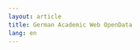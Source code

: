 ```yaml
---
layout: article
title: German Academic Web OpenData
lang: en
---
```

<head>
    <style>
        .flex-container {
            display: flex;
            justify-content: space-between;
            background-color: white;
        }

        .flex-container > div {
            background-color: white;
            width: 1000px;
            margin: 10px;
            text-align: center;
            line-height: 75px;
            font-size: 30px;
        }
    </style>
</head>

## what
The German Academic Web OpenData is a collection of snapshots of German academic institutions consisting of semiannual web crawls from 2012 onwards.

Each of the snapshots includes around 100 million crawled web pages amounting to about 6-8 TB each.

## why
While there are institutions like the [Internet Archive](https://www.archive.org), which provide access to and preserve the history of the Web on a grand scheme, a detailed image of domain specific regions can not be attained to a degree necessary for research. Here, smaller players step and provide a variety of web archives such as (hier zwei Beispiele und uns (UK oder US University, etwas exotisches)). (Erwähne und motiviere das Ziel, zeitliche Auflösung, science studies, web development, accessibiltity, conformity to standards (mit Quellen), structuring of unstructured data, improvement of NLP through knowledge graph infused learning, temporal search, tracing of researcher migration etc).

The curated corpus of German academic institution website snapshots reflects the evolution of scientific progress and communication and aims to make the data easily accessible for academic research.

## how
To get snapshots of the German Academic Web we crawl biannually in July and December all German academic institutions with the right to award doctorates as well as all institutions by the Fraunhofer and Max-Planck societies. The seeds are created new for every iteration and specific subsets, like source code management or e-learning platforms are excluded. (Hier könntest du auch etwas aus dem GAW Paper nehmen )

## dataset
The sets of crawled URLs including timestamps are available through in the Zenodo. For more information, see [Downloads](downloads.md).

<div class="flex-container">
    <div><a href="map.html"><img src="/assets/images/logo/uni_network.svg" style="width: 33%; height: auto;"><br>Map</a></div>
    <div><a href="basic_statistics.html"><img src="/assets/images/logo/bar-chart.svg" style="width: 33%; height: auto;"><br>Basic Statistics</a></div>
</div>

<div class="flex-container">
    <div><a href="universities.html"><img src="/assets/images/logo/iconfinder_238_bank_banking_online_university_building_education_3957679.svg" style="width: 50%; heigth: auto;"><br>Universities</a></div>
    <div><a href="mpis.html"><img src="/assets/images/logo/am_home-3373c950b109d16c9a5e494944afabe3.png" style="width: 50%; heigth: auto;"><br>Max-Planck</a></div>
    <div><a href="fhis.html"><img src="/assets/images/logo/fraunhofer_logo.svg" style="width: 50%; height: auto;" /><br>Fraunhofer</a></div>
</div>

## statistics

For more details, see [Statistics](basic_statistics.md).

### Latest Crawl

<img src="https://amor.cms.hu-berlin.de/~jaeschkr/crawler/progress.svg" alt="Crawl progress">


## data model and features
The crawled web pages are crawled by an instance of [Heritrix](https://www.github.com/internetarchive/heritrix3) and stored in Web ARChive archiving format, which are indexed in compact CDX index files.

## example usage
The content of the files may be processed by cluster-computing frameworks like [Apache Spark](https://spark.apache.org/). The corpus and derived data might be used for training of machine learning algorithms to answer research questions like:

- How do personal web pages on academic servers evolve?
- Can differences between departments regarding outside communication be determined regarding
  - the scientific community?
  - including citzens and opening up fields of science to the broader public?
- How prominent are different kinds of publications and/or presentations displayed?
- How connected are the different departments between institutions?
- Is an institution more focused on research or teaching?
  - Can we compute a score/metric based on different patterns discovered by machine learning algorithms?
- Can we find clusters of highly connected institutions?
- Are there central players in the German academic web?
- Has/had the excellence strategy an impact on the web presence?

## about
### team

[Prof. Dr. rer. nat. Robert Jäschke](https://www.ibi.hu-berlin.de/de/ueber-uns/personen/jaeschke)

[Michael Paris](https://www.ibi.hu-berlin.de/de/ueber-uns/personen/paris)

[Lars Ganser](https://www.ibi.hu-berlin.de/de/ueber-uns/personen/ganser)

[Information Processing and Analytics research group](https://www.ibi.hu-berlin.de/en/research/Information-processing)

### supported additionally by
<a href="https://www.regio-project.org/"><img src="/assets/images/logo/regio.svg" alt="REGIO" /></a>

<a href="https://www.l3s.de/en"><img src="/assets/images/logo/L3S_Logo_NEU_small.jpg" alt="L3S"  style ="width: 10%; height: auto;" /></a>
